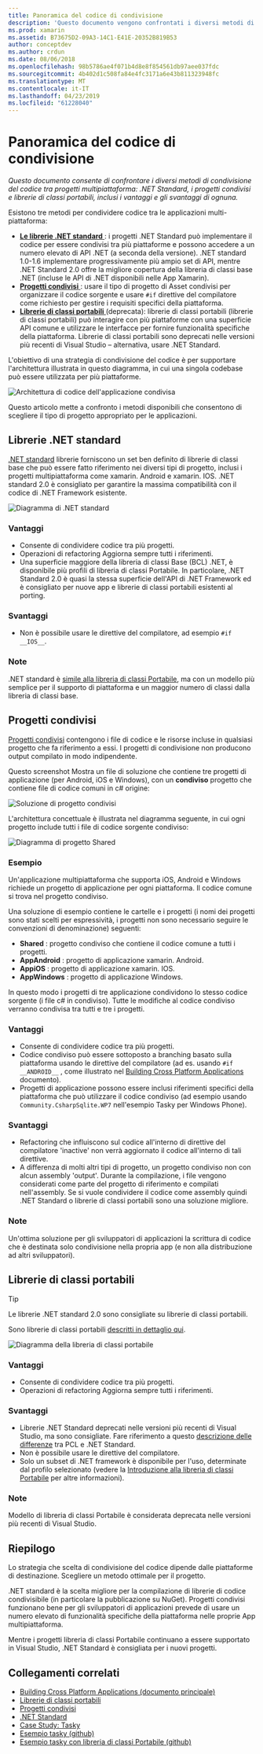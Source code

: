 ```yaml
---
title: Panoramica del codice di condivisione
description: 'Questo documento vengono confrontati i diversi metodi di condivisione del codice tra progetti multipiattaforma: Condiviso progetti di librerie di classi portabili e .NET Standard, inclusi i vantaggi e gli svantaggi di ognuna.'
ms.prod: xamarin
ms.assetid: B73675D2-09A3-14C1-E41E-20352B819B53
author: conceptdev
ms.author: crdun
ms.date: 08/06/2018
ms.openlocfilehash: 98b5786ae4f071b4d8e8f854561db97aee037fdc
ms.sourcegitcommit: 4b402d1c508fa84e4fc3171a6e43b811323948fc
ms.translationtype: MT
ms.contentlocale: it-IT
ms.lasthandoff: 04/23/2019
ms.locfileid: "61228040"
---
```

# <a name="sharing-code-overview"></a>Panoramica del codice di condivisione

_Questo documento consente di confrontare i diversi metodi di condivisione del codice tra progetti multipiattaforma: .NET Standard, i progetti condivisi e librerie di classi portabili, inclusi i vantaggi e gli svantaggi di ognuna._

Esistono tre metodi per condividere codice tra le applicazioni multi-piattaforma:

- [**Le librerie .NET standard** ](#Net_Standard) : i progetti .NET Standard può implementare il codice per essere condivisi tra più piattaforme e possono accedere a un numero elevato di API .NET (a seconda della versione). .NET standard 1.0-1.6 implementare progressivamente più ampio set di API, mentre .NET Standard 2.0 offre la migliore copertura della libreria di classi base .NET (incluse le API di .NET disponibili nelle App Xamarin).
- [**Progetti condivisi** ](#Shared_Projects) : usare il tipo di progetto di Asset condivisi per organizzare il codice sorgente e usare `#if` direttive del compilatore come richiesto per gestire i requisiti specifici della piattaforma.
- [**Librerie di classi portabili** ](#Portable_Class_Libraries) (deprecata): librerie di classi portabili (librerie di classi portabili) può interagire con più piattaforme con una superficie API comune e utilizzare le interfacce per fornire funzionalità specifiche della piattaforma. Librerie di classi portabili sono deprecati nelle versioni più recenti di Visual Studio &ndash; alternativa, usare .NET Standard.

L'obiettivo di una strategia di condivisione del codice è per supportare l'architettura illustrata in questo diagramma, in cui una singola codebase può essere utilizzata per più piattaforme.

 ![Architettura di codice dell'applicazione condivisa](code-sharing-images/conceptualarchitecture.png "condiviso architettura delle applicazioni di codice")

Questo articolo mette a confronto i metodi disponibili che consentono di scegliere il tipo di progetto appropriato per le applicazioni.

<a name="Net_Standard" />

## <a name="net-standard-libraries"></a>Librerie .NET standard

[.NET standard](~/cross-platform/app-fundamentals/net-standard.md) librerie forniscono un set ben definito di librerie di classi base che può essere fatto riferimento nei diversi tipi di progetto, inclusi i progetti multipiattaforma come xamarin. Android e xamarin. IOS. .NET standard 2.0 è consigliato per garantire la massima compatibilità con il codice di .NET Framework esistente.

![Diagramma di .NET standard](code-sharing-images/netstandard.png "diagramma .NET Standard")

### <a name="benefits"></a>Vantaggi

- Consente di condividere codice tra più progetti.
- Operazioni di refactoring Aggiorna sempre tutti i riferimenti.
- Una superficie maggiore della libreria di classi Base (BCL) .NET, è disponibile più profili di libreria di classi Portabile. In particolare, .NET Standard 2.0 è quasi la stessa superficie dell'API di .NET Framework ed è consigliato per nuove app e librerie di classi portabili esistenti al porting.

### <a name="disadvantages"></a>Svantaggi

- Non è possibile usare le direttive del compilatore, ad esempio `#if __IOS__`.

### <a name="remarks"></a>Note

.NET standard è [simile alla libreria di classi Portabile](https://docs.microsoft.com/dotnet/standard/net-standard#comparison-to-portable-class-libraries), ma con un modello più semplice per il supporto di piattaforma e un maggior numero di classi dalla libreria di classi base.

<a name="Shared_Projects" />

## <a name="shared-projects"></a>Progetti condivisi

[Progetti condivisi](~/cross-platform/app-fundamentals/shared-projects.md) contengono i file di codice e le risorse incluse in qualsiasi progetto che fa riferimento a essi. I progetti di condivisione non producono output compilato in modo indipendente.

Questo screenshot Mostra un file di soluzione che contiene tre progetti di applicazione (per Android, iOS e Windows), con un **condiviso** progetto che contiene file di codice comuni in c# origine:

![Soluzione di progetto condivisi](code-sharing-images/sharedsolution.png "condiviso soluzione del progetto")

L'architettura concettuale è illustrata nel diagramma seguente, in cui ogni progetto include tutti i file di codice sorgente condiviso:

![Diagramma di progetto Shared](code-sharing-images/sharedassetproject.png "diagramma progetto condiviso")

### <a name="example"></a>Esempio

Un'applicazione multipiattaforma che supporta iOS, Android e Windows richiede un progetto di applicazione per ogni piattaforma. Il codice comune si trova nel progetto condiviso.

Una soluzione di esempio contiene le cartelle e i progetti (i nomi dei progetti sono stati scelti per espressività, i progetti non sono necessario seguire le convenzioni di denominazione) seguenti:

- **Shared** : progetto condiviso che contiene il codice comune a tutti i progetti.
- **AppAndroid** : progetto di applicazione xamarin. Android.
- **AppiOS** : progetto di applicazione xamarin. IOS.
- **AppWindows** : progetto di applicazione Windows.

In questo modo i progetti di tre applicazione condividono lo stesso codice sorgente (i file c# in condiviso). Tutte le modifiche al codice condiviso verranno condivisa tra tutti e tre i progetti.

### <a name="benefits"></a>Vantaggi

- Consente di condividere codice tra più progetti.
- Codice condiviso può essere sottoposto a branching basato sulla piattaforma usando le direttive del compilatore (ad es. usando `#if __ANDROID__` , come illustrato nel [Building Cross Platform Applications](~/cross-platform/app-fundamentals/building-cross-platform-applications/index.md) documento).
- Progetti di applicazione possono essere inclusi riferimenti specifici della piattaforma che può utilizzare il codice condiviso (ad esempio usando `Community.CsharpSqlite.WP7` nell'esempio Tasky per Windows Phone).

### <a name="disadvantages"></a>Svantaggi

- Refactoring che influiscono sul codice all'interno di direttive del compilatore 'inactive' non verrà aggiornato il codice all'interno di tali direttive.
- A differenza di molti altri tipi di progetto, un progetto condiviso non con alcun assembly 'output'. Durante la compilazione, i file vengono considerati come parte del progetto di riferimento e compilati nell'assembly. Se si vuole condividere il codice come assembly quindi .NET Standard o librerie di classi portabili sono una soluzione migliore.

<a name="Shared_Remarks" />

### <a name="remarks"></a>Note

Un'ottima soluzione per gli sviluppatori di applicazioni la scrittura di codice che è destinata solo condivisione nella propria app (e non alla distribuzione ad altri sviluppatori).

<a name="Portable_Class_Libraries" />

## <a name="portable-class-libraries"></a>Librerie di classi portabili

> [!TIP]
> Le librerie .NET standard 2.0 sono consigliate su librerie di classi portabili.

Sono librerie di classi portabili [descritti in dettaglio qui](~/cross-platform/app-fundamentals/pcl.md).

![Diagramma della libreria di classi portabile](code-sharing-images/portableclasslibrary.png "diagramma della libreria di classi portabile")

### <a name="benefits"></a>Vantaggi

- Consente di condividere codice tra più progetti.
- Operazioni di refactoring Aggiorna sempre tutti i riferimenti.

### <a name="disadvantages"></a>Svantaggi

- Librerie .NET Standard deprecati nelle versioni più recenti di Visual Studio, ma sono consigliate. Fare riferimento a questo [descrizione delle differenze](https://docs.microsoft.com/dotnet/standard/net-standard#comparison-to-portable-class-libraries) tra PCL e .NET Standard.
- Non è possibile usare le direttive del compilatore.
- Solo un subset di .NET framework è disponibile per l'uso, determinate dal profilo selezionato (vedere la [Introduzione alla libreria di classi Portabile](~/cross-platform/app-fundamentals/pcl.md) per altre informazioni).

### <a name="remarks"></a>Note

Modello di libreria di classi Portabile è considerata deprecata nelle versioni più recenti di Visual Studio.

## <a name="summary"></a>Riepilogo

Lo strategia che scelta di condivisione del codice dipende dalle piattaforme di destinazione. Scegliere un metodo ottimale per il progetto.

.NET standard è la scelta migliore per la compilazione di librerie di codice condivisibile (in particolare la pubblicazione su NuGet). Progetti condivisi funzionano bene per gli sviluppatori di applicazioni prevede di usare un numero elevato di funzionalità specifiche della piattaforma nelle proprie App multipiattaforma.

Mentre i progetti libreria di classi Portabile continuano a essere supportato in Visual Studio, .NET Standard è consigliata per i nuovi progetti.

## <a name="related-links"></a>Collegamenti correlati

- [Building Cross Platform Applications (documento principale)](~/cross-platform/app-fundamentals/building-cross-platform-applications/index.md)
- [Librerie di classi portabili](~/cross-platform/app-fundamentals/pcl.md)
- [Progetti condivisi](~/cross-platform/app-fundamentals/shared-projects.md)
- [.NET Standard](~/cross-platform/app-fundamentals/net-standard.md)
- [Case Study: Tasky](~/cross-platform/app-fundamentals/building-cross-platform-applications/case-study-tasky.md)
- [Esempio tasky (github)](https://github.com/xamarin/mobile-samples/tree/master/Tasky)
- [Esempio tasky con libreria di classi Portabile (github)](https://github.com/xamarin/mobile-samples/tree/master/TaskyPortable)
